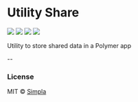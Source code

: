 # Utility Share
![][bower-badge] [![][travis-badge]][travis-url] [![][bowerdeps-badge]][bowerdeps-url] [![][npmdevdeps-badge]][npmdevdeps-url]

Utility to store shared data in a Polymer app

--

### License

MIT © [Simpla](admin@simpla.io)

[bower-badge]: https://img.shields.io/bower/v/sm-utility-share.svg
[travis-badge]: https://img.shields.io/travis/SimplaElements/sm-utility-share.svg
[travis-url]: https://travis-ci.org/SimplaElements/sm-utility-share
[bowerdeps-badge]: https://img.shields.io/gemnasium/SimplaElements/sm-utility-share.svg
[bowerdeps-url]: https://gemnasium.com/bower/sm-utility-share
[npmdevdeps-badge]: https://img.shields.io/david/dev/SimplaElements/sm-utility-share.svg?theme=shields.io
[npmdevdeps-url]: https://david-dm.org/SimplaElements/sm-utility-share#info=devDependencies

